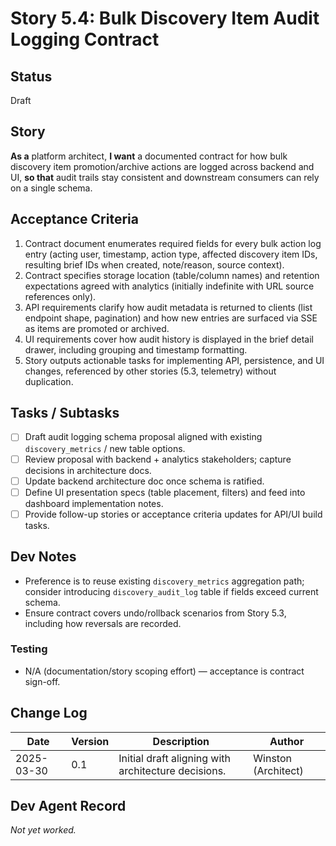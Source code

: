 # Story 5.4: Bulk Discovery Item Audit Logging Contract

## Status
Draft

## Story
**As a** platform architect,
**I want** a documented contract for how bulk discovery item promotion/archive actions are logged across backend and UI,
**so that** audit trails stay consistent and downstream consumers can rely on a single schema.

## Acceptance Criteria
1. Contract document enumerates required fields for every bulk action log entry (acting user, timestamp, action type, affected discovery item IDs, resulting brief IDs when created, note/reason, source context).
2. Contract specifies storage location (table/column names) and retention expectations agreed with analytics (initially indefinite with URL source references only).
3. API requirements clarify how audit metadata is returned to clients (list endpoint shape, pagination) and how new entries are surfaced via SSE as items are promoted or archived.
4. UI requirements cover how audit history is displayed in the brief detail drawer, including grouping and timestamp formatting.
5. Story outputs actionable tasks for implementing API, persistence, and UI changes, referenced by other stories (5.3, telemetry) without duplication.

## Tasks / Subtasks
- [ ] Draft audit logging schema proposal aligned with existing `discovery_metrics` / new table options.
- [ ] Review proposal with backend + analytics stakeholders; capture decisions in architecture docs.
- [ ] Update backend architecture doc once schema is ratified.
- [ ] Define UI presentation specs (table placement, filters) and feed into dashboard implementation notes.
- [ ] Provide follow-up stories or acceptance criteria updates for API/UI build tasks.

## Dev Notes
- Preference is to reuse existing `discovery_metrics` aggregation path; consider introducing `discovery_audit_log` table if fields exceed current schema.
- Ensure contract covers undo/rollback scenarios from Story 5.3, including how reversals are recorded.

### Testing
- N/A (documentation/story scoping effort) — acceptance is contract sign-off.

## Change Log
| Date | Version | Description | Author |
|------|---------|-------------|--------|
| 2025-03-30 | 0.1 | Initial draft aligning with architecture decisions. | Winston (Architect) |

## Dev Agent Record
_Not yet worked._
